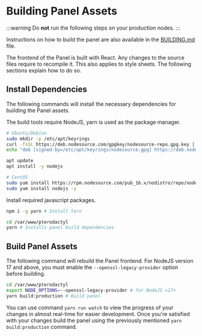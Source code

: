 # Building Panel Assets

:::warning
Do **not** run the following steps on your production nodes.
:::

Instructions on how to build the panel are also available in the [BUILDING.md](https://github.com/pterodactyl/panel/blob/develop/BUILDING.md) file.

The frontend of the Panel is built with React. Any changes to the source files require to recompile it.
This also applies to style sheets. The following sections explain how to do so.

## Install Dependencies

The following commands will install the necessary dependencies for building the Panel assets.

The build tools require NodeJS, yarn is used as the package manager.

```bash
# Ubuntu/Debian
sudo mkdir -p /etc/apt/keyrings
curl -fsSL https://deb.nodesource.com/gpgkey/nodesource-repo.gpg.key | sudo gpg --dearmor -o /etc/apt/keyrings/nodesource.gpg
echo "deb [signed-by=/etc/apt/keyrings/nodesource.gpg] https://deb.nodesource.com/node_16.x nodistro main" | sudo tee /etc/apt/sources.list.d/nodesource.list

apt update
apt install -y nodejs

# CentOS
sudo yum install https://rpm.nodesource.com/pub_16.x/nodistro/repo/nodesource-release-nodistro-1.noarch.rpm -y
sudo yum install nodejs -y
```

Install required javascript packages.

```bash
npm i -g yarn # Install Yarn

cd /var/www/pterodactyl
yarn # Installs panel build dependencies
```

## Build Panel Assets

The following command will rebuild the Panel frontend. For NodeJS version 17 and above, you must enable the `--openssl-legacy-provider` option before building.

```bash
cd /var/www/pterodactyl
export NODE_OPTIONS=--openssl-legacy-provider # for NodeJS v17+
yarn build:production # Build panel
```

You can use command `yarn run watch` to view the progress of your changes in almost real-time for easier development. Once you're satisfied with your changes build the panel using the previously mentioned `yarn build:production` command. 
